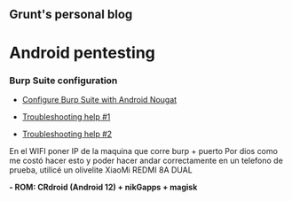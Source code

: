 
## Grunt's personal blog

  

# Android pentesting

### Burp Suite configuration

- [Configure Burp Suite with Android Nougat](https://blog.ropnop.com/configuring-burp-suite-with-android-nougat/)

- [Troubleshooting help #1](https://gist.github.com/pwlin/8a0d01e6428b7a96e2eb?permalink_comment_id=3254437#gistcomment-3254437)

- [Troubleshooting help #2](https://gist.github.com/pwlin/8a0d01e6428b7a96e2eb?permalink_comment_id=3499340#gistcomment-3499340)

En el WIFI poner IP de la maquina que corre burp + puerto Por dios como me costó hacer esto y poder hacer andar correctamente en un telefono de prueba, utilicé un olivelite XiaoMi REDMI 8A DUAL

**- ROM: CRdroid (Android 12) + nikGapps + magisk**
